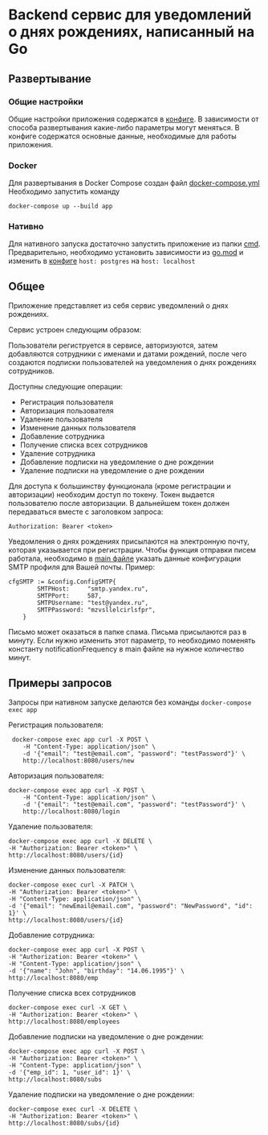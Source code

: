 # Backend сервис для уведомлений о днях рождениях, написанный на Go
## Развертывание
### Общие настройки
Общие настройки приложения содержатся в [конфиге](https://github.com/dharmata314/birthday_service/blob/main/config/config.yaml). В зависимости от способа развертывания какие-либо параметры могут меняться. 
В конфиге содержатся основные данные, необходимые для работы приложения.

### Docker 
Для развертывания в Docker Compose создан файл [docker-compose.yml](https://github.com/dharmata314/birthday_service/blob/main/docker-compose.yml)
Необходимо запустить команду
```
docker-compose up --build app
```
### Нативно
Для нативного запуска достаточно запустить приложение из папки [cmd](https://github.com/dharmata314/birthday_service/tree/main/cmd). 
Предварительно, необходимо установить зависимости из [go.mod](https://github.com/dharmata314/birthday_service/blob/main/go.mod) и изменить в [конфиге](https://github.com/dharmata314/birthday_service/blob/main/config/config.yaml) ```host: postgres``` на ```host: localhost```
## Общее
Приложение представляет из себя сервис уведомлений о днях рождениях. 

Сервис устроен следующим образом:

Пользователи региструется в сервисе, авторизуются, затем добавляются сотрудники с именами и датами рождений, после чего создаются подписки пользователей на уведомления о днях рождениях сотрудников.

Доступны следующие операции:
 - Регистрация пользователя
 - Авторизация пользователя
 - Удаление пользователя
 - Изменение данных пользователя
 - Добавление сотрудника
 - Получение списка всех сотрудников
 - Удаление сотрудника
 - Добавление подписки на уведомление о дне рождении
 - Удаление подписки на уведомление о дне рождении

Для доступа к большинству функционала (кроме регистрации и авторизации) необходим доступ по токену.
Токен выдается пользователю после авторизации.
В дальнейшем токен должен передаваться вместе с заголовком запроса:
```
Authorization: Bearer <token>
```
Уведомления о днях рождениях присылаются на электронную почту, которая указывается при регистрации. Чтобы функция отправки писем работала, необходимо в [main файле](https://github.com/dharmata314/birthday_service/blob/main/cmd/main.go) указать данные конфигурации SMTP профиля для Вашей почты. Пример:
```
cfgSMTP := &config.ConfigSMTP{
		SMTPHost:     "smtp.yandex.ru",
		SMTPPort:     587,
		SMTPUsername: "test@yandex.ru",
		SMTPPassword: "mzvsllelcirlsfpr",
	}
 ```
Письмо может оказаться в папке спама.
Письма присылаются раз в минуту. Если нужно изменить этот параметр, то необходимо поменять константу notificationFrequency в main файле на нужное количество минут. 
## Примеры запросов

Запросы при нативном запуске делаются без команды ```docker-compose exec app```

Регистрация пользователя:
```
 docker-compose exec app curl -X POST \
    -H "Content-Type: application/json" \
    -d '{"email": "test@email.com", "password": "testPassword"}' \
    http://localhost:8080/users/new
```
Авторизация пользователя:
```
docker-compose exec app curl -X POST \
    -H "Content-Type: application/json" \
    -d '{"email": "test@email.com", "password": "testPassword"}' \
    http://localhost:8080/login
```
Удаление пользователя:
```
docker-compose exec app curl -X DELETE \
-H "Authorization: Bearer <token>" \
http://localhost:8080/users/{id}
```
Изменение данных пользователя:
```
docker-compose exec curl -X PATCH \
-H "Authorization: Bearer <token>" \
-H "Content-Type: application/json" \
-d '{"email": "newEmail@email.com", "password": "NewPassword", "id": 1}' \
http://localhost:8080/users/{id}
```
Добавление сотрудника:
```
docker-compose exec app curl -X POST \
-H "Authorization: Bearer <token>" \
-H "Content-Type: application/json" \
-d '{"name": "John", "birthday": "14.06.1995"}' \
http://localhost:8080/emp
```
Получение списка всех сотрудников
```
docker-compose exec curl -X GET \
-H "Authorization: Bearer <token>" \
http://localhost:8080/employees
```
Добавление подписки на уведомление о дне рождении:
```
docker-compose exec app curl -X POST \
-H "Authorization: Bearer <token>" \
-H "Content-Type: application/json" \
-d '{"emp_id": 1, "user_id": 1}' \
http://localhost:8080/subs
```
Удаление подписки на уведомление о дне рождении:
```
docker-compose exec curl -X DELETE \
-H "Authorization: Bearer <token>" \
http://localhost:8080/subs/{id}
```
